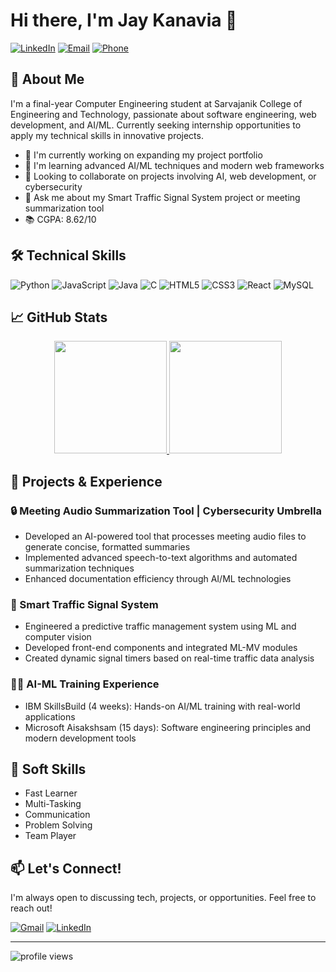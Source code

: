 # Hi there, I'm Jay Kanavia 👋

[![LinkedIn](https://img.shields.io/badge/LinkedIn-Jay_Kanavia-blue?style=flat-square&logo=linkedin)](https://linkedin.com/in/jaykanavia)
[![Email](https://img.shields.io/badge/Email-jaykanavia%40gmail.com-red?style=flat-square&logo=gmail)](mailto:jaykanavia@gmail.com)
[![Phone](https://img.shields.io/badge/Phone-%2B91_9723461100-green?style=flat-square&logo=whatsapp)](tel:+919723461100)

## 💫 About Me

I'm a final-year Computer Engineering student at Sarvajanik College of Engineering and Technology, passionate about software engineering, web development, and AI/ML. Currently seeking internship opportunities to apply my technical skills in innovative projects.

- 🔭 I'm currently working on expanding my project portfolio
- 🌱 I'm learning advanced AI/ML techniques and modern web frameworks
- 👯 Looking to collaborate on projects involving AI, web development, or cybersecurity
- 💬 Ask me about my Smart Traffic Signal System project or meeting summarization tool
- 📚 CGPA: 8.62/10

## 🛠️ Technical Skills

![Python](https://img.shields.io/badge/Python-3776AB?style=for-the-badge&logo=python&logoColor=white)
![JavaScript](https://img.shields.io/badge/JavaScript-F7DF1E?style=for-the-badge&logo=javascript&logoColor=black)
![Java](https://img.shields.io/badge/Java-ED8B00?style=for-the-badge&logo=java&logoColor=white)
![C](https://img.shields.io/badge/C-00599C?style=for-the-badge&logo=c&logoColor=white)
![HTML5](https://img.shields.io/badge/HTML5-E34F26?style=for-the-badge&logo=html5&logoColor=white)
![CSS3](https://img.shields.io/badge/CSS3-1572B6?style=for-the-badge&logo=css3&logoColor=white)
![React](https://img.shields.io/badge/React-20232A?style=for-the-badge&logo=react&logoColor=61DAFB)
![MySQL](https://img.shields.io/badge/MySQL-005C84?style=for-the-badge&logo=mysql&logoColor=white)

## 📈 GitHub Stats

<div align="center">
  <a href="https://github.com/jaykanavia">
    <img height="180em" src="https://github-readme-stats.vercel.app/api?username=jaykanavia&show_icons=true&theme=tokyonight&include_all_commits=true&count_private=true"/>
    <img height="180em" src="https://github-readme-stats.vercel.app/api/top-langs/?username=jaykanavia&layout=compact&langs_count=7&theme=tokyonight"/>
  </a>
</div>

## 🚀 Projects & Experience

### 🔒 Meeting Audio Summarization Tool | Cybersecurity Umbrella
- Developed an AI-powered tool that processes meeting audio files to generate concise, formatted summaries
- Implemented advanced speech-to-text algorithms and automated summarization techniques
- Enhanced documentation efficiency through AI/ML technologies

### 🚦 Smart Traffic Signal System
- Engineered a predictive traffic management system using ML and computer vision
- Developed front-end components and integrated ML-MV modules
- Created dynamic signal timers based on real-time traffic data analysis

### 👨‍💻 AI-ML Training Experience
- IBM SkillsBuild (4 weeks): Hands-on AI/ML training with real-world applications
- Microsoft Aisakshsam (15 days): Software engineering principles and modern development tools

## 🌟 Soft Skills
- Fast Learner
- Multi-Tasking
- Communication
- Problem Solving
- Team Player

## 📫 Let's Connect!

I'm always open to discussing tech, projects, or opportunities. Feel free to reach out!

[![Gmail](https://img.shields.io/badge/Gmail-D14836?style=for-the-badge&logo=gmail&logoColor=white)](mailto:jaykanavia@gmail.com)
[![LinkedIn](https://img.shields.io/badge/LinkedIn-0077B5?style=for-the-badge&logo=linkedin&logoColor=white)](https://linkedin.com/in/jaykanavia)

---

<img src="https://komarev.com/ghpvc/?username=jaykanavia&label=Profile%20views&color=0e75b6&style=flat" alt="profile views" />
